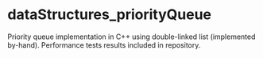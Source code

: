 # dataStructures_priorityQueue
Priority queue implementation in C++ using double-linked list (implemented by-hand). Performance tests results included in repository.
